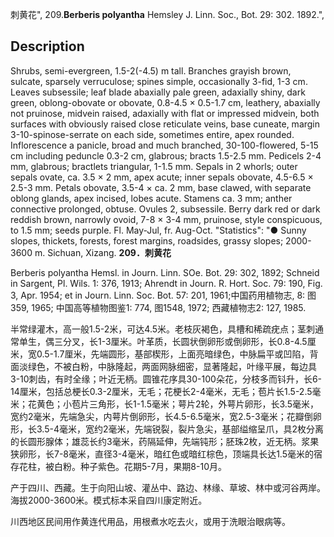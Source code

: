 刺黄花",
209.**Berberis polyantha** Hemsley J. Linn. Soc., Bot. 29: 302. 1892.",

## Description
Shrubs, semi-evergreen, 1.5-2(-4.5) m tall. Branches grayish brown, sulcate, sparsely verruculose; spines simple, occasionally 3-fid, 1-3 cm. Leaves subsessile; leaf blade abaxially pale green, adaxially shiny, dark green, oblong-obovate or obovate, 0.8-4.5 × 0.5-1.7 cm, leathery, abaxially not pruinose, midvein raised, adaxially with flat or impressed midvein, both surfaces with obviously raised close reticulate veins, base cuneate, margin 3-10-spinose-serrate on each side, sometimes entire, apex rounded. Inflorescence a panicle, broad and much branched, 30-100-flowered, 5-15 cm including peduncle 0.3-2 cm, glabrous; bracts 1.5-2.5 mm. Pedicels 2-4 mm, glabrous; bractlets triangular, 1-1.5 mm. Sepals in 2 whorls; outer sepals ovate, ca. 3.5 × 2 mm, apex acute; inner sepals obovate, 4.5-6.5 × 2.5-3 mm. Petals obovate, 3.5-4 × ca. 2 mm, base clawed, with separate oblong glands, apex incised, lobes acute. Stamens ca. 3 mm; anther connective prolonged, obtuse. Ovules 2, subsessile. Berry dark red or dark reddish brown, narrowly ovoid, 7-8 × 3-4 mm, pruinose, style conspicuous, to 1.5 mm; seeds purple. Fl. May-Jul, fr. Aug-Oct.
  "Statistics": "● Sunny slopes, thickets, forests, forest margins, roadsides, grassy slopes; 2000-3600 m. Sichuan, Xizang.
**209．刺黄花**

Berberis polyantha Hemsl. in Journ. Linn. SOe. Bot. 29: 302, 1892; Schneid in Sargent, Pl. Wils. 1: 376, 1913; Ahrendt in Journ. R. Hort. Soc. 79: 190, Fig. 3, Apr. 1954; et in Journ. Linn. Soc. Bot. 57: 201, 1961;中国药用植物志, 8: 图359, 1965; 中国高等植物图鉴1: 774, 图1548, 1972; 西藏植物志2: 127, 1985.

半常绿灌木，高一般1.5-2米，可达4.5米。老枝灰褐色，具槽和稀疏疣点；茎刺通常单生，偶三分叉，长1-3厘米。叶革质，长圆状倒卵形或倒卵形，长0.8-4.5厘米，宽0.5-1.7厘米，先端圆形，基部楔形，上面亮暗绿色，中脉扁平或凹陷，背面淡绿色，不被白粉，中脉隆起，两面网脉细密，显著隆起，叶缘平展，每边具3-10刺齿，有时全缘；叶近无柄。圆锥花序具30-100朵花，分枝多而钭升，长6-14厘米，包括总梗长0.3-2厘米，无毛；花梗长2-4毫米，无毛；苞片长1.5-2.5毫米；花黄色；小苞片三角形，长1-1.5毫米；萼片2轮，外萼片卵形，长3.5毫米，宽约2毫米，先端急尖，内萼片倒卵形，长4.5-6.5毫米，宽2.5-3毫米；花瓣倒卵形，长3.5-4毫米，宽约2毫米，先端锐裂，裂片急尖，基部缢缩呈爪，具2枚分离的长圆形腺体；雄蕊长约3毫米，药隔延伸，先端钝形；胚珠2枚，近无柄。浆果狭卵形，长7-8毫米，直径3-4毫米，暗红色或暗红棕色，顶端具长达1.5毫米的宿存花柱，被白粉。种子紫色。花期5-7月，果期8-10月。

产于四川、西藏。生于向阳山坡、灌丛中、路边、林缘、草坡、林中或河谷两岸。海拔2000-3600米。模式标本采自四川康定附近。

川西地区民间用作黄连代用品，用根煮水吃去火，或用于洗眼治眼病等。
